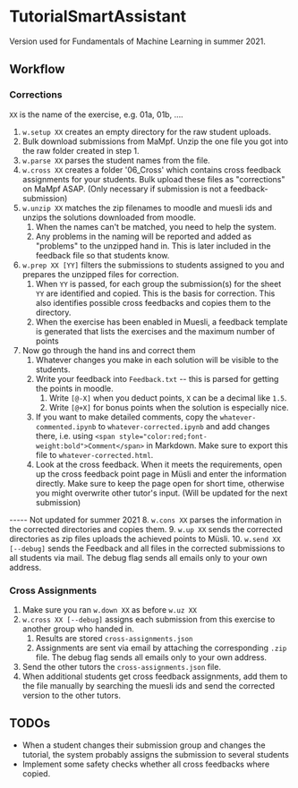 # TutorialSmartAssistant

Version used for Fundamentals of Machine Learning in summer 2021.

## Workflow

### Corrections

`XX` is the name of the exercise, e.g. 01a, 01b, ….

1. `w.setup XX` creates an empty directory for the raw student uploads. 
2. Bulk download submissions from MaMpf. Unzip the one file you got into the raw folder created in step 1.
3. `w.parse XX` parses the student names from the file.
4. `w.cross XX` creates a folder '06_Cross' which contains cross feedback assignments for your students. Bulk upload these files as "corrections" on MaMpf ASAP. (Only necessary if submission is not a feedback-submission)
5. `w.unzip XX` matches the zip filenames to moodle and muesli ids and unzips the solutions downloaded from moodle.
    1. When the names can't be matched, you need to help the system.
    2. Any problems in the naming will be reported and added as "problems" to the unzipped hand in. This is later included in the feedback file so that students know.
6. `w.prep XX [YY]` filters the submissions to students assigned to you and prepares the unzipped files for correction.
    1. When `YY` is passed, for each group the submission(s) for the sheet `YY` are identified and copied. This is the basis for correction. This also identifies possible cross feedbacks and copies them to the directory.
    2. When the exercise has been enabled in Muesli, a feedback template is generated that lists the exercises and the maximum number of points
7. Now go through the hand ins and correct them
    1. Whatever changes you make in each solution will be visible to the students.
    2. Write your feedback into `Feedback.txt` -- this is parsed for getting the points in moodle.
        1. Write `[@-X]` when you deduct points, `X` can be a decimal like `1.5`.
        2. Write `[@+X]` for bonus points when the solution is especially nice.
    3. If you want to make detailed comments, copy the `whatever-commented.ipynb` to `whatever-corrected.ipynb` and add changes there, i.e. using `<span style="color:red;font-weight:bold">Comment</span>` in Markdown. Make sure to export this file to `whatever-corrected.html`.
    4. Look at the cross feedback. When it meets the requirements, open up the cross feedback point page in Müsli and enter the information directly. Make sure to keep the page open for short time, otherwise you might overwrite other tutor's input. (Will be updated for the next submission)

----- Not updated for summer 2021
8. `w.cons XX` parses the information in the corrected directories and copies them.
9. `w.up XX` sends the corrected directories as zip files uploads the achieved points to Müsli.
10. `w.send XX [--debug]` sends the Feedback and all files in the corrected submissions to all students via mail. The debug flag sends all emails only to your own address.


### Cross Assignments

1. Make sure you ran `w.down XX` as before `w.uz XX`
3. `w.cross XX [--debug]` assigns each submission from this exercise to another group who handed in.
    1. Results are stored `cross-assignments.json`
    2. Assignments are sent via email by attaching the corresponding `.zip` file. The debug flag sends all emails only to your own address.
3. Send the other tutors the `cross-assignments.json` file.
4. When additional students get cross feedback assignments, add them to the file manually by searching the muesli ids and send the corrected version to the other tutors.


## TODOs

- When a student changes their submission group and changes the tutorial, the system probably assigns the submission to several students
- Implement some safety checks whether all cross feedbacks where copied.
